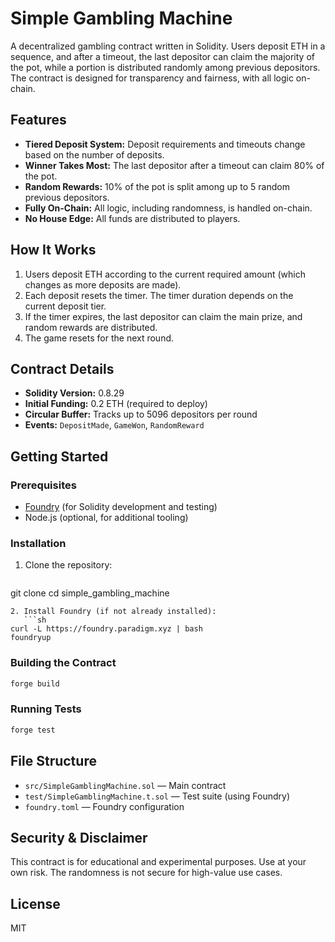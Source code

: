 # Simple Gambling Machine

A decentralized gambling contract written in Solidity. Users deposit ETH in a sequence, and after a timeout, the last depositor can claim the majority of the pot, while a portion is distributed randomly among previous depositors. The contract is designed for transparency and fairness, with all logic on-chain.

## Features
- **Tiered Deposit System:** Deposit requirements and timeouts change based on the number of deposits.
- **Winner Takes Most:** The last depositor after a timeout can claim 80% of the pot.
- **Random Rewards:** 10% of the pot is split among up to 5 random previous depositors.
- **Fully On-Chain:** All logic, including randomness, is handled on-chain.
- **No House Edge:** All funds are distributed to players.

## How It Works
1. Users deposit ETH according to the current required amount (which changes as more deposits are made).
2. Each deposit resets the timer. The timer duration depends on the current deposit tier.
3. If the timer expires, the last depositor can claim the main prize, and random rewards are distributed.
4. The game resets for the next round.

## Contract Details
- **Solidity Version:** 0.8.29
- **Initial Funding:** 0.2 ETH (required to deploy)
- **Circular Buffer:** Tracks up to 5096 depositors per round
- **Events:** `DepositMade`, `GameWon`, `RandomReward`

## Getting Started

### Prerequisites
- [Foundry](https://book.getfoundry.sh/) (for Solidity development and testing)
- Node.js (optional, for additional tooling)

### Installation
1. Clone the repository:
   ```sh
git clone <your-repo-url>
cd simple_gambling_machine
```
2. Install Foundry (if not already installed):
   ```sh
curl -L https://foundry.paradigm.xyz | bash
foundryup
```

### Building the Contract
```sh
forge build
```

### Running Tests
```sh
forge test
```

## File Structure
- `src/SimpleGamblingMachine.sol` — Main contract
- `test/SimpleGamblingMachine.t.sol` — Test suite (using Foundry)
- `foundry.toml` — Foundry configuration

## Security & Disclaimer
This contract is for educational and experimental purposes. Use at your own risk. The randomness is not secure for high-value use cases.

## License
MIT 